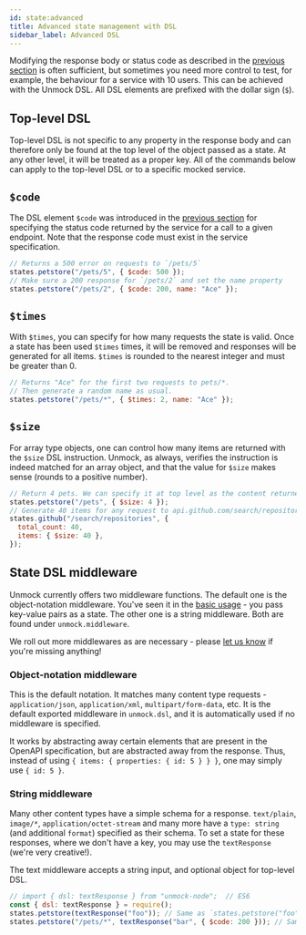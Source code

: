 ```yaml
---
id: state:advanced
title: Advanced state management with DSL
sidebar_label: Advanced DSL
---
```


Modifying the response body or status code as described in the [previous section](state-basic.md) is often sufficient, but sometimes you need more control to test, for example, the behaviour for a service with 10 users. This can be achieved with the Unmock DSL. All DSL elements are prefixed with the dollar sign (`$`).

## Top-level DSL

Top-level DSL is not specific to any property in the response body and can therefore only be found at the top level of the object passed as a state. At any other level, it will be treated as a proper key. All of the commands below can apply to the top-level DSL or to a specific mocked service.

## `$code`

The DSL element `$code` was introduced in the [previous section]("./state-basic.md") for specifying the status code returned by the service for a call to a given endpoint. Note that the response code must exist in the service specification.

```javascript
// Returns a 500 error on requests to `/pets/5`
states.petstore("/pets/5", { $code: 500 });
// Make sure a 200 response for `/pets/2` and set the name property
states.petstore("/pets/2", { $code: 200, name: "Ace" });
```

## `$times`

With `$times`, you can specify for how many requests the state is valid. Once a state has been used `$times` times, it will be removed and responses will be generated for all items.
`$times` is rounded to the nearest integer and must be greater than 0.

```javascript
// Returns "Ace" for the first two requests to pets/*.
// Then generate a random name as usual.
states.petstore("/pets/*", { $times: 2, name: "Ace" });
```

## `$size`

For array type objects, one can control how many items are returned with the `$size` DSL instruction. Unmock, as always, verifies the instruction is indeed matched for an array object, and that the value for `$size` makes sense (rounds to a positive number).

```javascript
// Return 4 pets. We can specify it at top level as the content returned is an array.
states.petstore("/pets", { $size: 4 });
// Generate 40 items for any request to api.github.com/search/repositories
states.github("/search/repositories", {
  total_count: 40,
  items: { $size: 40 },
});
```

## State DSL middleware

Unmock currently offers two middleware functions. The default one is the object-notation middleware. You've seen it in the [basic usage](state-basic.md) - you pass key-value pairs as a state. The other one is a string middleware. Both are found under `unmock.middleware`.

We roll out more middlewares as are necessary - please [let us know](https://github.com/unmock/unmock-js/issues) if you're missing anything!

### Object-notation middleware

This is the default notation. It matches many content type requests - `application/json`, `application/xml`, `multipart/form-data`, etc. It is the default exported middleware in `unmock.dsl`, and it is automatically used if no middleware is specified.

It works by abstracting away certain elements that are present in the OpenAPI specification, but are abstracted away from the response. Thus, instead of using `{ items: { properties: { id: 5 } } }`, one may simply use `{ id: 5 }`.

### String middleware

Many other content types have a simple schema for a response. `text/plain`, `image/*`, `application/octet-stream` and many more have a `type: string` (and additional `format`) specified as their schema. To set a state for these responses, where we don't have a key, you may use the `textResponse` (we're very creative!).

The text middleware accepts a string input, and optional object for top-level DSL.

```javascript
// import { dsl: textResponse } from "unmock-node";  // ES6
const { dsl: textResponse } = require();
states.petstore(textResponse("foo")); // Same as `states.petstore("foo")
states.petstore("/pets/*", textResponse("bar", { $code: 200 })); // Same as `states.petstore("/pets/*", { $code: 200 }).petstore("/pets/*", "bar");
```
